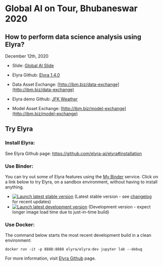 # Global AI on Tour, Bhubaneswar 2020
## How to perform data science analysis using Elyra?

December 12th, 2020

- Slide: [Global AI Slide](https://bit.ly/globalai-elyra)

- Elyra Github: [Elyra 1.4.0](https://github.com/elyra-ai/elyra)

- Data Asset Exchange: [http://ibm.biz/data-exchange](http://ibm.biz/data-exchange)

- Elyra demo Github: [JFK Weather](https://github.com/elyra-ai/examples/tree/master/pipelines/dax_noaa_weather_data)

- Model Asset Exchange: [http://ibm.biz/model-exchange](http://ibm.biz/model-exchange)

## Try Elyra

### Install Elyra: 

See Elyra Github page: https://github.com/elyra-ai/elyra#installation

### Use Binder: 

You can try out some of Elyra features using the [My Binder](https://mybinder.readthedocs.io/en/latest/) service.
Click on a link below to try Elyra, on a sandbox environment, without having to install anything.

- [![Launch latest stable version](https://mybinder.org/badge_logo.svg)](https://mybinder.org/v2/gh/elyra-ai/elyra/v1.3.3?urlpath=lab/tree/binder-demo) (Latest stable version - see [changelog](/docs/source/getting_started/changelog.md) for recent updates)
- [![Launch latest development version](https://mybinder.org/badge_logo.svg)](https://mybinder.org/v2/gh/elyra-ai/elyra/master?urlpath=lab/tree/binder-demo) (Development version - expect longer image load time due to just-in-time build)

### Use Docker: 

The command below starts the most recent development build in a clean environment:

```
docker run -it -p 8888:8888 elyra/elyra:dev jupyter lab --debug
```
For more information, visit [Elyra Github](https://github.com/elyra-ai/elyra) page.
